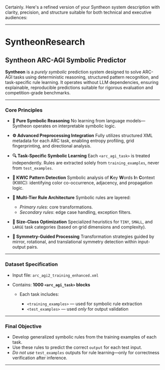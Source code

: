 Certainly. Here's a refined version of your Syntheon system description with clarity, precision, and structure suitable for both technical and executive audiences:

---

# **SyntheonResearch**

## **Syntheon ARC-AGI Symbolic Predictor**

**Syntheon** is a *purely symbolic* prediction system designed to solve ARC-AGI tasks using deterministic reasoning, structured pattern recognition, and task-specific rule learning. It operates without LLM dependencies, ensuring explainable, reproducible predictions suitable for rigorous evaluation and competition-grade benchmarks.

---

### **Core Principles**

* **🧠 Pure Symbolic Reasoning**
  No learning from language models—Syntheon operates on interpretable symbolic logic.

* **⚙️ Advanced Preprocessing Integration**
  Fully utilizes structured XML metadata for each ARC task, enabling entropy profiling, grid fingerprinting, and directional analysis.

* **🔍 Task-Specific Symbolic Learning**
  Each `<arc_agi_task>` is treated independently. Rules are extracted solely from `training_examples`, never from `test_examples`.

* **🎨 KWIC Pattern Detection**
  Symbolic analysis of **K**ey **W**ords **I**n **C**ontext (KWIC): identifying color co-occurrence, adjacency, and propagation logic.

* **🧱 Multi-Tier Rule Architecture**
  Symbolic rules are layered:

  * *Primary rules*: core transformations.
  * *Secondary rules*: edge case handling, exception filters.

* **📏 Size-Class Optimization**
  Specialized heuristics for `TINY`, `SMALL`, and `LARGE` task categories (based on grid dimensions and complexity).

* **🔁 Symmetry-Guided Processing**
  Transformation strategies guided by mirror, rotational, and translational symmetry detection within input-output pairs.

---

### **Dataset Specification**

* Input file: `arc_agi2_training_enhanced.xml`
* Contains: **1000 `<arc_agi_task>` blocks**

  * Each task includes:

    * `<training_examples>` — used for symbolic rule extraction
    * `<test_examples>` — used *only* for output validation

---

### **Final Objective**

* Develop generalized symbolic rules from the training examples of each task.
* Use these rules to predict the correct `output` for each test input.
* *Do not use* `test_examples` outputs for rule learning—only for correctness verification after inference.

---

